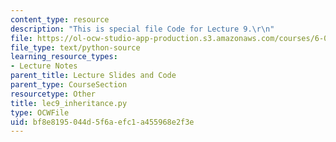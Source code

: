 ```yaml
---
content_type: resource
description: "This is special file Code for Lecture 9.\r\n"
file: https://ol-ocw-studio-app-production.s3.amazonaws.com/courses/6-0001-introduction-to-computer-science-and-programming-in-python-fall-2016/bf8e8195044d5f6aefc1a455968e2f3e_lec9_inheritance.py
file_type: text/python-source
learning_resource_types:
- Lecture Notes
parent_title: Lecture Slides and Code
parent_type: CourseSection
resourcetype: Other
title: lec9_inheritance.py
type: OCWFile
uid: bf8e8195-044d-5f6a-efc1-a455968e2f3e
---
```


